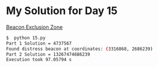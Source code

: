 # My Solution for Day 15

[Beacon Exclusion Zone](https://adventofcode.com/2022/day/15)
```bash
$  python 15.py
Part 1 Solution = 4737567
Found distress beacon at coordinates: (3316868, 2686239)
Part 2 Solution = 13267474686239
Execution took 97.05794 s
```
